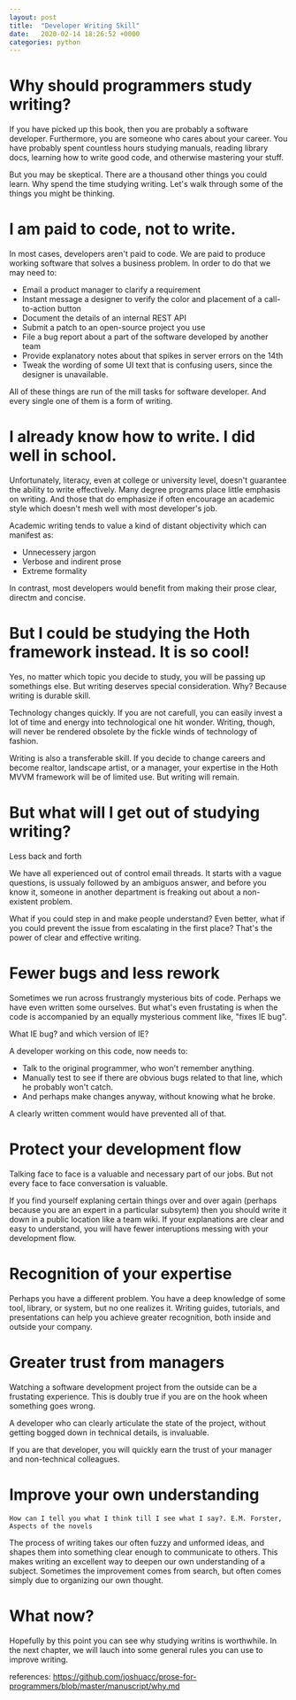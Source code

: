 ```yaml
---
layout: post
title:  "Developer Writing Skill"
date:   2020-02-14 18:26:52 +0000
categories: python
---
```


# Why should programmers study writing?

If you have picked up this book, then you are probably a software developer. Furthermore, you are someone who cares about your career. You have probably spent countless hours studying manuals, reading library docs, learning how to write good code, and otherwise mastering your stuff.

But you may be skeptical. There are a thousand other things you could learn. Why spend the time studying writing. Let's walk through some of the things you might be thinking.

# I am paid to code, not to write.

In most cases, developers aren't paid to code. We are paid to produce working software that solves a business problem. In order to do that we may need to:
- Email a product manager to clarify a requirement
- Instant message a designer to verify the color and placement of a call-to-action button
- Document the details of an internal REST API
- Submit a patch to an open-source project you use
- File a bug report about a part of the software developed by another team
- Provide explanatory notes about that spikes in server errors on the 14th
- Tweak the wording of some UI text that is confusing users, since the designer is unavailable.

All of these things are run of the mill tasks for software developer. And every single one of them is a form of writing.

# I already know how to write. I did well in school.

Unfortunately, literacy, even at college or university level, doesn't guarantee the ability to write effectively. Many degree programs place little emphasis on writing. And those that do emphasize if often encourage an academic style which doesn't mesh well with most developer's job.

Academic writing tends to value a kind of distant objectivity which can manifest as:

- Unnecessery jargon
- Verbose and indirent prose
- Extreme formality

In contrast, most developers would benefit from making their prose clear, directm and concise.

# But I could be studying the Hoth framework instead. It is so cool!

Yes, no matter which topic you decide to study, you will be passing up somethings else. But writing deserves special consideration. Why? Because writing is durable skill.

Technology changes quickly. If you are not carefull, you can easily invest a lot of time and energy into technological one hit wonder. Writing, though, will never be rendered obsolete by the fickle winds of technology of fashion.

Writing is also a transferable skill. If you decide to change careers and become realtor, landscape artist, or a manager, your expertise in the Hoth MVVM framework will be of limited use. But writing will remain.

# But what will I get out of studying writing?

Less back and forth

We have all experienced out of control email threads. It starts with a vague questions, is ussualy followed by an ambiguos answer, and before you know it, someone in another department is freaking out about a non-existent problem.

What if you could step in and make people understand? Even better, what if you could prevent the issue from escalating in the first place? That's the power of clear and effective writing.

# Fewer bugs and less rework
Sometimes we run across frustrangly mysterious bits of code. Perhaps we have even written some ourselves. But what's even frustating is when the code is accompanied by an equally mysterious comment like, "fixes IE bug".

What IE bug? and which version of IE?

A developer working on this code, now needs to:
- Talk to the original programmer, who won't remember anything.
- Manually test to see if there are obvious bugs related to that line, which he probably won't catch.
- And perhaps make changes anyway, without knowing what he broke.

A clearly written comment would have prevented all of that.

# Protect your development flow

Talking face to face is a valuable and necessary part of our jobs. But not every face to face conversation is valuable.

If you find yourself explaning certain things over and over again (perhaps because you are an expert in a particular subsytem) then you should write it down in a public location like a team wiki. If your explanations are clear and easy to understand, you will have fewer interuptions messing with your development flow.

# Recognition of your expertise

Perhaps you have a different problem. You have a deep knowledge of some tool, library, or system, but no one realizes it. Writing guides, tutorials, and presentations can help you achieve greater recognition, both inside and outside your company.

# Greater trust from managers

Watching a software development project from the outside can be a frustating experience. This is doubly true if you are on the hook wheen something goes wrong.

A developer who can clearly articulate the state of the project, without getting bogged down in technical details, is invaluable.

If you are that developer, you will quickly earn the trust of your manager and non-technical colleagues.

# Improve your own understanding

```
How can I tell you what I think till I see what I say?. E.M. Forster, Aspects of the novels
```

The process of writing takes our often fuzzy and unformed ideas, and shapes them into something clear enough to communicate to others. This makes writing an excellent way to deepen our own understanding of a subject. Sometimes the improvement comes from search, but often comes simply due to organizing our own thought.

# What now?

Hopefully by this point you can see why studying writins is worthwhile. In the next chapter, we will lauch into some general rules you can use to improve writing.


references: https://github.com/joshuacc/prose-for-programmers/blob/master/manuscript/why.md



